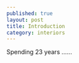 ```yaml
---
published: true
layout: post
title: Introduction
category: interiors
---
```





Spending 23 years ......
